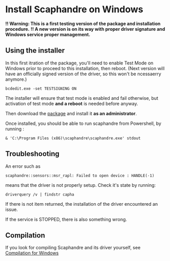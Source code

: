 # Install Scaphandre on Windows

**!! Warning: This is a first testing version of the package and installation procedure.**
**!! A new version is on its way with proper driver signature and Windows service proper management.**

## Using the installer

In this first itration of the package, you'll need to enable Test Mode on Windows prior to proceed to this installation, then reboot. (Next version will have an officially signed version of the driver, so this won't be ncessaerry anymore.)

    bcdedit.exe -set TESTSIGNING ON

The installer will ensure that test mode is enabled and fail otherwise, but activation of test mode **and a reboot** is needed before anyway.

Then download the [package](https://scaphandre.s3.fr-par.scw.cloud/x86_64/scaphandre_0.5.0_installer.exe) and install it **as an administrator**.

Once installed, you should be able to run scaphandre from Powershell, by running :

    & 'C:\Program Files (x86)\scaphandre\scaphandre.exe' stdout

## Troubleshooting

An error such as

    scaphandre::sensors::msr_rapl: Failed to open device : HANDLE(-1)

means that the driver is not properly setup. Check it's state by running:

    driverquery /v | findstr capha

If there is not item returned, the installation of the driver encountered an issue.

If the service is STOPPED, there is also something wrong.

## Compilation

If you look for compiling Scaphandre and its driver yourself, see [Compilation for Windows](compilation-windows.md)